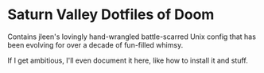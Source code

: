 Saturn Valley Dotfiles of Doom
==============================

Contains jleen's lovingly hand-wrangled battle-scarred Unix config that has
been evolving for over a decade of fun-filled whimsy.

If I get ambitious, I'll even document it here, like how to install it and
stuff.
